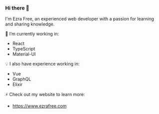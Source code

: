 ### Hi there 👋

I'm Ezra Free, an experienced web developer with a passion for learning and sharing knowledge.

🚧 I’m currently working in:

- React
- TypeScript
- Material-UI

💡 I also have experience working in:

- Vue
- GraphQL
- Elixir

⚡ Check out my website to learn more:

- https://www.ezrafree.com
